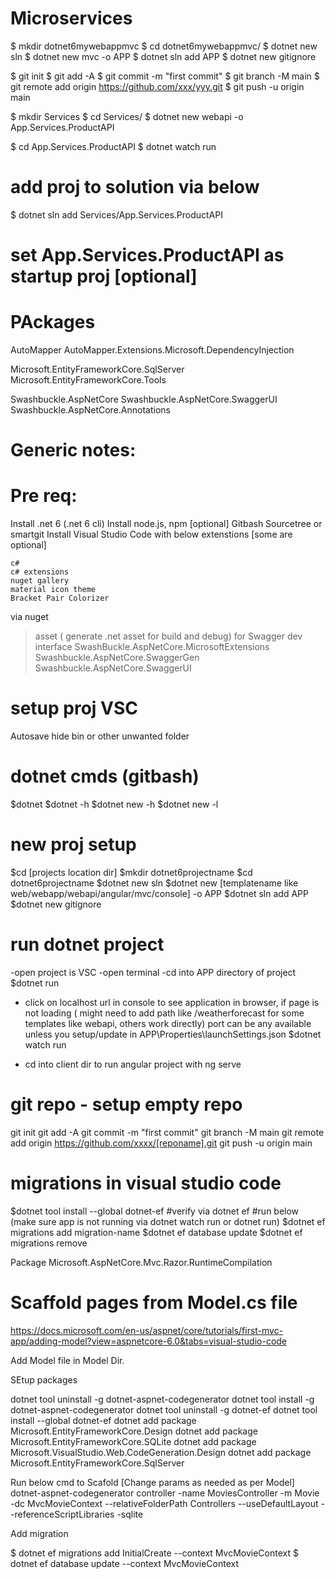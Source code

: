 
# Microservices
  $  mkdir dotnet6mywebappmvc
  $  cd dotnet6mywebappmvc/
  $  dotnet new sln
  $  dotnet new mvc -o APP
  $  dotnet sln add APP
  $  dotnet new gitignore

  $  git init
  $  git add -A
  $  git commit -m "first commit"
  $  git branch -M main
  $  git remote add origin https://github.com/xxx/yyy.git
  $  git push -u origin main

$ mkdir Services
$ cd Services/
$ dotnet new webapi -o App.Services.ProductAPI

$ cd App.Services.ProductAPI
$ dotnet watch run

# add proj to solution via below
$ dotnet sln add Services/App.Services.ProductAPI
# set App.Services.ProductAPI as startup proj [optional]

# PAckages
AutoMapper
AutoMapper.Extensions.Microsoft.DependencyInjection

Microsoft.EntityFrameworkCore.SqlServer
Microsoft.EntityFrameworkCore.Tools

Swashbuckle.AspNetCore
Swashbuckle.AspNetCore.SwaggerUI
Swashbuckle.AspNetCore.Annotations



# Generic notes:
# Pre req: 
Install .net 6 (.net 6 cli)
Install node.js, npm [optional]
Gitbash
Sourcetree or smartgit
Install Visual Studio Code with below extenstions [some are optional]

    c#
    c# extensions
    nuget gallery
    material icon theme
    Bracket Pair Colorizer

via nuget
>asset ( generate .net asset for build and debug)
> for Swagger dev interface
SwashBuckle.AspNetCore.MicrosoftExtensions 
Swashbuckle.AspNetCore.SwaggerGen  
Swashbuckle.AspNetCore.SwaggerUI  


# setup proj VSC
Autosave
hide bin or other unwanted folder

# dotnet cmds (gitbash)
$dotnet
$dotnet -h
$dotnet new -h
$dotnet new -l

# new proj setup
$cd [projects location dir]
$mkdir dotnet6projectname
$cd dotnet6projectname
$dotnet new sln
$dotnet new [templatename like web/webapp/webapi/angular/mvc/console] -o APP
$dotnet sln add APP
$dotnet new gitignore

# run dotnet project
-open project is VSC
-open terminal
-cd into APP directory of project
$dotnet run
* click on localhost url in console to see application in browser, if page is not loading ( might need to add path like /weatherforecast for some templates like webapi, others work directly) port can be any available unless you setup/update in APP\Properties\launchSettings.json
$dotnet watch run
- cd into client dir to run angular project with ng serve

# git repo - setup empty repo 
git init
git add -A
git commit -m "first commit"
git branch -M main
git remote add origin https://github.com/xxxx/[reponame].git
git push -u origin main


# migrations in visual studio code
$dotnet tool install --global dotnet-ef
#verify via dotnet ef
#run below (make sure app is not running via dotnet watch run or dotnet run)
$dotnet ef migrations add migration-name
$dotnet ef database update
$dotnet ef migrations remove


Package Microsoft.AspNetCore.Mvc.Razor.RuntimeCompilation

# Scaffold pages from Model.cs file
https://docs.microsoft.com/en-us/aspnet/core/tutorials/first-mvc-app/adding-model?view=aspnetcore-6.0&tabs=visual-studio-code

Add Model file in Model Dir.

SEtup packages


dotnet tool uninstall -g dotnet-aspnet-codegenerator
dotnet tool install -g dotnet-aspnet-codegenerator
dotnet tool uninstall -g dotnet-ef
dotnet tool install --global dotnet-ef
dotnet add package Microsoft.EntityFrameworkCore.Design
dotnet add package Microsoft.EntityFrameworkCore.SQLite
dotnet add package Microsoft.VisualStudio.Web.CodeGeneration.Design
dotnet add package Microsoft.EntityFrameworkCore.SqlServer

Run below cmd to Scafold [Change params as needed as per Model]
dotnet-aspnet-codegenerator controller -name MoviesController -m Movie -dc MvcMovieContext --relativeFolderPath Controllers --useDefaultLayout --referenceScriptLibraries -sqlite

Add migration

$ dotnet ef migrations add InitialCreate --context MvcMovieContext
$ dotnet ef database update --context MvcMovieContext



